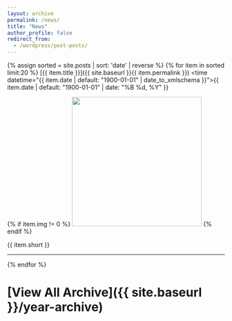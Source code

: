 ```yaml
---
layout: archive
permalink: /news/
title: "News"
author_profile: false
redirect_from:
  - /wordpress/post-posts/
---
```


{% assign sorted = site.posts | sort: 'date' | reverse %}
{% for item in sorted limit:20 %}
  [{{ item.title }}]({{ site.baseurl }}{{ item.permalink }})
  <time datetime="{{ item.date | default: "1900-01-01" | date_to_xmlschema }}">{{ item.date | default: "1900-01-01" | date: "%B %d, %Y" }}</time>

  <div class="container">
    {% if item.img != 0 %}
      <a href="{{ item.permalink }}" ><img src="{{ site.baseurl }}{{ item.img }}" style="width: 300px;"/></a>
    {% endif %}
  </div>
  
  {{ item.short }}
  <hr>
{% endfor %}

# [View All Archive]({{ site.baseurl }}/year-archive)